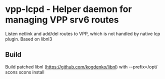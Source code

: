 # vpp-lcpd - Helper daemon for managing VPP srv6 routes

Listen netlink and add/del routes to VPP, which is not handled by native lcp plugin. Based on libnl3

## Build
Build patched libnl (https://github.com/kogdenko/libnl) with --prefix=/opt/
scons
scons install

